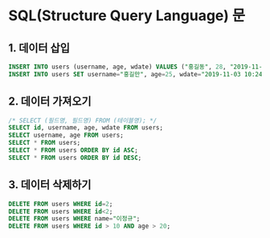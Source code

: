 # SQL(Structure Query Language) 문

## 1. 데이터 삽입
~~~sql
INSERT INTO users (username, age, wdate) VALUES ("홍길동", 28, "2019-11-03 10:20:25");
INSERT INTO users SET username="홍길만", age=25, wdate="2019-11-03 10:24:25";
~~~

## 2. 데이터 가져오기
~~~sql
/* SELECT (필드명, 필드명) FROM (테이블명); */
SELECT id, username, age, wdate FROM users; 
SELECT username, age FROM users; 
SELECT * FROM users; 
SELECT * FROM users ORDER BY id ASC; 
SELECT * FROM users ORDER BY id DESC; 
~~~

## 3. 데이터 삭제하기
~~~sql
DELETE FROM users WHERE id=2;
DELETE FROM users WHERE id<2;
DELETE FROM users WHERE name="이정규";
DELETE FROM users WHERE id > 10 AND age > 20;
~~~

